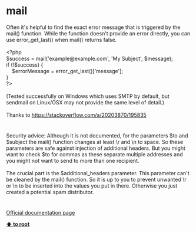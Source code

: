 # mail




<div class="phpcode"><span class="html">
Often it&apos;s helpful to find the exact error message that is triggered by the mail() function. While the function doesn&apos;t provide an error directly, you can use error_get_last() when mail() returns false.<br><br><span class="default">&lt;?php<br>$success </span><span class="keyword">= </span><span class="default">mail</span><span class="keyword">(</span><span class="string">&apos;example@example.com&apos;</span><span class="keyword">, </span><span class="string">&apos;My Subject&apos;</span><span class="keyword">, </span><span class="default">$message</span><span class="keyword">);<br>if (!</span><span class="default">$success</span><span class="keyword">) {<br>&#xA0; &#xA0; </span><span class="default">$errorMessage </span><span class="keyword">= </span><span class="default">error_get_last</span><span class="keyword">()[</span><span class="string">&apos;message&apos;</span><span class="keyword">];<br>}<br></span><span class="default">?&gt;<br></span><br>(Tested successfully on Windows which uses SMTP by default, but sendmail on Linux/OSX may not provide the same level of detail.)<br><br>Thanks to <a href="https://stackoverflow.com/a/20203870/195835" rel="nofollow" target="_blank">https://stackoverflow.com/a/20203870/195835</a></span>
</div>
  

#


<div class="phpcode"><span class="html">
Security advice: Although it is not documented, for the parameters $to and $subject the mail() function changes at least \r and \n to space. So these parameters are safe against injection of additional headers. But you might want to check $to for commas as these separate multiple addresses and you might not want to send to more than one recipient.<br><br>The crucial part is the $additional_headers parameter. This parameter can&apos;t be cleaned by the mail() function. So it is up to you to prevent unwanted \r or \n to be inserted into the values you put in there. Otherwise you just created a potential spam distributor.</span>
</div>
  

#

[Official documentation page](https://www.php.net/manual/en/function.mail.php)

**[⬆ to root](/)**